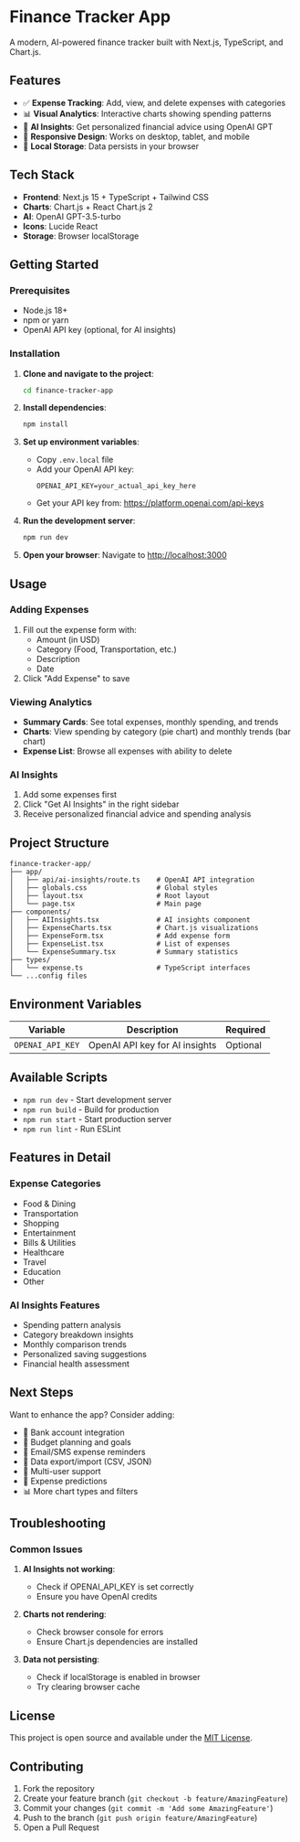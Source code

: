 # Finance Tracker App

A modern, AI-powered finance tracker built with Next.js, TypeScript, and Chart.js.

## Features

- ✅ **Expense Tracking**: Add, view, and delete expenses with categories
- 📊 **Visual Analytics**: Interactive charts showing spending patterns
- 🧠 **AI Insights**: Get personalized financial advice using OpenAI GPT
- 📱 **Responsive Design**: Works on desktop, tablet, and mobile
- 💾 **Local Storage**: Data persists in your browser

## Tech Stack

- **Frontend**: Next.js 15 + TypeScript + Tailwind CSS
- **Charts**: Chart.js + React Chart.js 2
- **AI**: OpenAI GPT-3.5-turbo
- **Icons**: Lucide React
- **Storage**: Browser localStorage

## Getting Started

### Prerequisites

- Node.js 18+ 
- npm or yarn
- OpenAI API key (optional, for AI insights)

### Installation

1. **Clone and navigate to the project**:
   ```bash
   cd finance-tracker-app
   ```

2. **Install dependencies**:
   ```bash
   npm install
   ```

3. **Set up environment variables**:
   - Copy `.env.local` file
   - Add your OpenAI API key:
     ```
     OPENAI_API_KEY=your_actual_api_key_here
     ```
   - Get your API key from: https://platform.openai.com/api-keys

4. **Run the development server**:
   ```bash
   npm run dev
   ```

5. **Open your browser**:
   Navigate to [http://localhost:3000](http://localhost:3000)

## Usage

### Adding Expenses
1. Fill out the expense form with:
   - Amount (in USD)
   - Category (Food, Transportation, etc.)
   - Description
   - Date
2. Click "Add Expense" to save

### Viewing Analytics
- **Summary Cards**: See total expenses, monthly spending, and trends
- **Charts**: View spending by category (pie chart) and monthly trends (bar chart)
- **Expense List**: Browse all expenses with ability to delete

### AI Insights
1. Add some expenses first
2. Click "Get AI Insights" in the right sidebar
3. Receive personalized financial advice and spending analysis

## Project Structure

```
finance-tracker-app/
├── app/
│   ├── api/ai-insights/route.ts    # OpenAI API integration
│   ├── globals.css                 # Global styles
│   ├── layout.tsx                  # Root layout
│   └── page.tsx                    # Main page
├── components/
│   ├── AIInsights.tsx              # AI insights component
│   ├── ExpenseCharts.tsx           # Chart.js visualizations
│   ├── ExpenseForm.tsx             # Add expense form
│   ├── ExpenseList.tsx             # List of expenses
│   └── ExpenseSummary.tsx          # Summary statistics
├── types/
│   └── expense.ts                  # TypeScript interfaces
└── ...config files
```

## Environment Variables

| Variable | Description | Required |
|----------|-------------|----------|
| `OPENAI_API_KEY` | OpenAI API key for AI insights | Optional |

## Available Scripts

- `npm run dev` - Start development server
- `npm run build` - Build for production
- `npm run start` - Start production server
- `npm run lint` - Run ESLint

## Features in Detail

### Expense Categories
- Food & Dining
- Transportation
- Shopping
- Entertainment
- Bills & Utilities
- Healthcare
- Travel
- Education
- Other

### AI Insights Features
- Spending pattern analysis
- Category breakdown insights
- Monthly comparison trends
- Personalized saving suggestions
- Financial health assessment

## Next Steps

Want to enhance the app? Consider adding:
- 🏦 Bank account integration
- 📅 Budget planning and goals
- 📧 Email/SMS expense reminders
- 🔄 Data export/import (CSV, JSON)
- 👥 Multi-user support
- 🎯 Expense predictions
- 📊 More chart types and filters

## Troubleshooting

### Common Issues

1. **AI Insights not working**: 
   - Check if OPENAI_API_KEY is set correctly
   - Ensure you have OpenAI credits

2. **Charts not rendering**:
   - Check browser console for errors
   - Ensure Chart.js dependencies are installed

3. **Data not persisting**:
   - Check if localStorage is enabled in browser
   - Try clearing browser cache

## License

This project is open source and available under the [MIT License](LICENSE).

## Contributing

1. Fork the repository
2. Create your feature branch (`git checkout -b feature/AmazingFeature`)
3. Commit your changes (`git commit -m 'Add some AmazingFeature'`)
4. Push to the branch (`git push origin feature/AmazingFeature`)
5. Open a Pull Request
